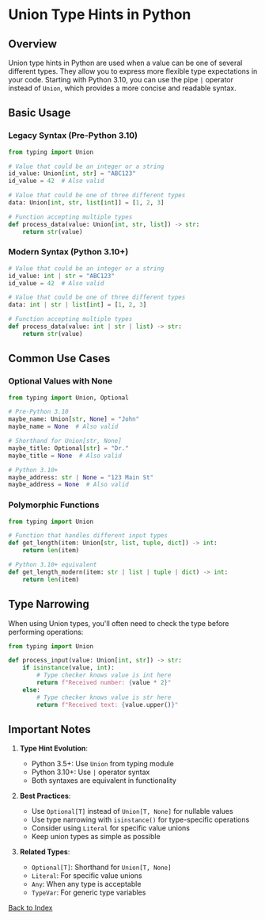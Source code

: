 # Union Type Hints in Python

## Overview
Union type hints in Python are used when a value can be one of several different types. They allow you to express more flexible type expectations in your code. Starting with Python 3.10, you can use the pipe `|` operator instead of `Union`, which provides a more concise and readable syntax.

## Basic Usage

### Legacy Syntax (Pre-Python 3.10)
```python
from typing import Union

# Value that could be an integer or a string
id_value: Union[int, str] = "ABC123"
id_value = 42  # Also valid

# Value that could be one of three different types
data: Union[int, str, list[int]] = [1, 2, 3]

# Function accepting multiple types
def process_data(value: Union[int, str, list]) -> str:
    return str(value)
```

### Modern Syntax (Python 3.10+)
```python
# Value that could be an integer or a string
id_value: int | str = "ABC123"
id_value = 42  # Also valid

# Value that could be one of three different types
data: int | str | list[int] = [1, 2, 3]

# Function accepting multiple types
def process_data(value: int | str | list) -> str:
    return str(value)
```

## Common Use Cases

### Optional Values with None
```python
from typing import Union, Optional

# Pre-Python 3.10
maybe_name: Union[str, None] = "John"
maybe_name = None  # Also valid

# Shorthand for Union[str, None]
maybe_title: Optional[str] = "Dr."
maybe_title = None  # Also valid

# Python 3.10+
maybe_address: str | None = "123 Main St"
maybe_address = None  # Also valid
```

### Polymorphic Functions
```python
from typing import Union

# Function that handles different input types
def get_length(item: Union[str, list, tuple, dict]) -> int:
    return len(item)

# Python 3.10+ equivalent
def get_length_modern(item: str | list | tuple | dict) -> int:
    return len(item)
```

## Type Narrowing

When using Union types, you'll often need to check the type before performing operations:
```python
from typing import Union

def process_input(value: Union[int, str]) -> str:
    if isinstance(value, int):
        # Type checker knows value is int here
        return f"Received number: {value * 2}"
    else:
        # Type checker knows value is str here
        return f"Received text: {value.upper()}"
```

## Important Notes

1. **Type Hint Evolution**:
   - Python 3.5+: Use `Union` from typing module
   - Python 3.10+: Use `|` operator syntax
   - Both syntaxes are equivalent in functionality

2. **Best Practices**:
   - Use `Optional[T]` instead of `Union[T, None]` for nullable values
   - Use type narrowing with `isinstance()` for type-specific operations
   - Consider using `Literal` for specific value unions
   - Keep union types as simple as possible

3. **Related Types**:
   - `Optional[T]`: Shorthand for `Union[T, None]`
   - `Literal`: For specific value unions
   - `Any`: When any type is acceptable
   - `TypeVar`: For generic type variables


[Back to Index](../../README.md)
